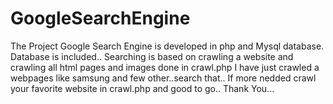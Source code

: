 # GoogleSearchEngine
The Project Google Search Engine is developed in php and Mysql database. Database is included..
Searching is based on crawling a website and crawling all html pages and images done in crawl.php
I have just crawled a webpages like samsung and few other..search that..
If more nedded crawl your favorite website in crawl.php and good to go..
Thank You...
